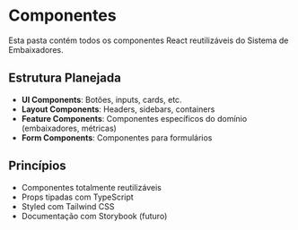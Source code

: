 # Componentes

Esta pasta contém todos os componentes React reutilizáveis do Sistema de Embaixadores.

## Estrutura Planejada

- **UI Components**: Botões, inputs, cards, etc.
- **Layout Components**: Headers, sidebars, containers
- **Feature Components**: Componentes específicos do domínio (embaixadores, métricas)
- **Form Components**: Componentes para formulários

## Princípios

- Componentes totalmente reutilizáveis
- Props tipadas com TypeScript
- Styled com Tailwind CSS
- Documentação com Storybook (futuro)
